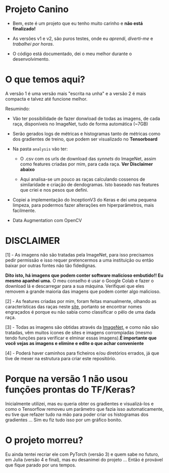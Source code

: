 # Projeto Canino

* Bem, este é um projeto que eu tenho muito carinho e <b>não está finalizado!</b>

* As versões v1 e v2, são puros testes, onde eu *aprendi*, *diverti-me* e *trabalhei por horas*.


* O código está documentado, dei o meu melhor durante o desenvolvimento. 

# O que temos aqui?

A versão 1 é uma versão mais "escrita na unha" e a versão 2 é mais compacta e talvez até funcione melhor.

Resumindo:

* Vão ter possibilidade de fazer donwload de todas as imagens, de cada raça, disponíveis no ImageNet, tudo de forma automática (~7GB)

* Serão gerados logs de métricas e histogramas tanto de métricas como dos gradientes de treino, que podem ser visualizado no <b>Tensorboard</b>

* Na pasta `analysis` vão ter:
	
	* O .csv com os urls de download das *synnets* do ImageNet, assim como features criadas por mim, para cada raça. <b>Ver Disclaimer abaixo</b>

	* Aqui analisa-se um pouco as raças calculando cossenos de similaridade e criação de dendogramas. Isto baseado nas features que criei e nos pesos que defini.

* Copiei a implementação do InceptionV3 do Keras e dei uma pequena limpeza, para podermos fazer alterações em hiperparâmetros, mais facilmente.

* Data Augmentation com OpenCV

# DISCLAIMER

[1] - As imagens não são tratadas pela ImageNet, para isso precisamos pedir permissão e isso requer pretencermos a uma instituição ou então baixar por outras fontes não tão fidedignas. 

<b>Dito isto, há imagens que podem conter software malicioso embutido!! Eu mesmo apanhei uma.</b> O meu conselho é usar o Google Colab e fazer o download lá e descarregar para a sua máquina. Verifiquei que eles removem a grande maioria das imagens que podem conter algo malicioso.

[2] - As features criadas por mim, foram feitas manualmente, olhando as características das raças neste [site](https://www.dogbreedinfo.com/abc.htm), portanto se encontrar nomes engraçados é porque eu não sabia como classificar o pêlo de uma dada raça.

[3] - Todas as imagens são obtidas através da [ImageNet](https://www.image-net.org/), e como não são tratadas, vêm muitos ícones de sites e imagens corrompiadas (mesmo tendo funções para verificar e elminar essas imagens).<b>É importante que você vejas as imagens e elimine e edite o que achar conveniente</b>

[4] - Poderá haver caminhos para ficheiros e/ou diretórios errados, já que tive de mexer na estrutura para criar este repositório.


# Porque na versão 1 não usou funções prontas do TF/Keras?
Inicialmente utilizei, mas eu queria obter os gradientes e visualizá-los e como o Tensorflow removeu um parâmetro que fazia isso automaticamente, eu tive que refazer tudo na mão para poder criar os histogramas dos gradientes ... Sim eu fiz tudo isso por um gráfico bonito.


# O projeto morreu?
Eu ainda tentei recriar ele com PyTorch (versão 3) e quem sabe no futuro, em Julia (versão 4 e final), mas eu desanimei do projeto ... Então é provável que fique parado por uns tempos.